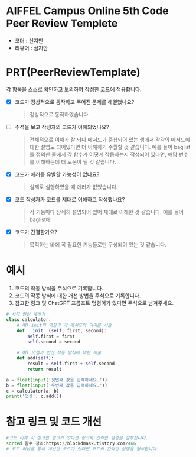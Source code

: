 # AIFFEL Campus Online 5th Code Peer Review Templete
- 코더 : 신지만
- 리뷰어 : 심지안


# PRT(PeerReviewTemplate) 
각 항목을 스스로 확인하고 토의하여 작성한 코드에 적용합니다.

- [X] 코드가 정상적으로 동작하고 주어진 문제를 해결했나요?
  > 정상적으로 동작하였습니다
- [ ] 주석을 보고 작성자의 코드가 이해되었나요?
  > 전체적으로 이해가 잘 되나 메서드가 중첩되어 있는 행에서 각각의 메서드에 대한 설명도 되어있다면 더 이해하기 수월할 것 같습니다.
  > 예를 들어 baglist를 정의한 줄에서 각 함수가 어떻게 작동하는지 작성되어 있다면, 해당 변수를 이해하는데 더 도움이 될 것 같습니다.
- [X] 코드가 에러를 유발할 가능성이 없나요?
  > 실제로 실행하였을 때 에러가 없었습니다.
- [X] 코드 작성자가 코드를 제대로 이해하고 작성했나요?
  > 각 기능마다 상세히 설명되어 있어 제대로 이해한 것 같습니다.
  예를 들어 baglist에 
- [X] 코드가 간결한가요?
  > 목적하는 바에 꼭 필요한 기능들로만 구성되어 있는 것 같습니다.

# 예시
1. 코드의 작동 방식을 주석으로 기록합니다.
2. 코드의 작동 방식에 대한 개선 방법을 주석으로 기록합니다.
3. 참고한 링크 및 ChatGPT 프롬프트 명령어가 있다면 주석으로 남겨주세요.
```python
# 사칙 연산 계산기
class calculator:
    # 예) init의 역할과 각 매서드의 의미를 서술
    def __init__(self, first, second):
        self.first = first
        self.second = second
    
    # 예) 덧셈과 연산 작동 방식에 대한 서술
    def add(self):
        result = self.first + self.second
        return result

a = float(input('첫번째 값을 입력하세요.')) 
b = float(input('두번째 값을 입력하세요.')) 
c = calculator(a, b)
print('덧셈', c.add()) 
```

# 참고 링크 및 코드 개선
```python
#코드 리뷰 시 참고한 링크가 있다면 링크와 간략한 설명을 첨부합니다.
sorted 함수 정리:https://blockdmask.tistory.com/466
# 코드 리뷰를 통해 개선한 코드가 있다면 코드와 간략한 설명을 첨부합니다.
```
